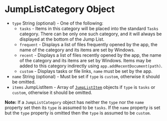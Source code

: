 # JumpListCategory Object

* `type` String (optional) - One of the following:
  * `tasks` - Items in this category will be placed into the standard `Tasks` category. There can be only one such category, and it will always be displayed at the bottom of the Jump List.
  * `frequent` - Displays a list of files frequently opened by the app, the name of the category and its items are set by Windows.
  * `recent` - Displays a list of files recently opened by the app, the name of the category and its items are set by Windows. Items may be added to this category indirectly using `app.addRecentDocument(path)`.
  * `custom` - Displays tasks or file links, `name` must be set by the app.
* `name` String (optional) - Must be set if `type` is `custom`, otherwise it should be omitted.
* `items` JumpListItem[](optional) - Array of [`JumpListItem`](jump-list-item.md) objects if `type` is `tasks` or `custom`, otherwise it should be omitted.

**Note:** If a `JumpListCategory` object has neither the `type` nor the `name` property set then its `type` is assumed to be `tasks`. If the `name` property is set but the `type` property is omitted then the `type` is assumed to be `custom`.

